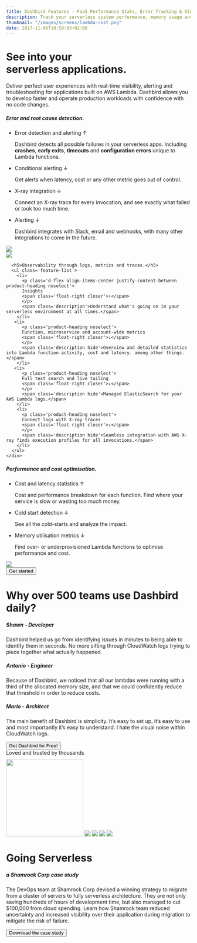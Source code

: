 ```yaml
---
title: Dashbird Features - FaaS Performance Stats, Error Tracking & Alerts
description: Track your serverless system performance, memory usage and AWS costs. Real-time function tracing and live tailing make troubleshooting your lambdas truly effortless. Dashbird also supports API Gateway and AWS X-Ray.
thumbnail: "/images/screens/lambda-cost.png"
date: 2017-11-06T10:50:03+02:00
---
```

<div class="container">
  <div class="row vh-75 align-items-center">
    <div class="col-12 col-lg-10 align-middle mx-auto">
      <h1 class="text-center">See into your<br />serverless applications.</h1>
      <p class="text-center mt-5">Deliver perfect user experiences with real-time visibility, alerting and troubleshooting for applications built on AWS Lambda. Dashbird allows you to develop faster and operate production workloads with confidence with no code changes.</p>
    </div>
  </div>
</div>

<div class="container value-props">
  <div class="row">
    <div class="col-12 col-md-6 feature-col mt-4">
      <h5>Error and root cause detection.</h5>
      <ul class='feature-list'>
        <li>
          <p class='d-flex align-items-center justify-content-between product-heading noselect'>
          Error detection and alerting
          <span class='float-right closer'>↑</span>
          </p>
          <span class='description'>Dashbird detects all possible failures in your serverless apps. Including <b>crashes</b>, <b>early exits</b>, <b>timeouts</b> and <b>configuration errors</b> unique to Lambda functions.</span>
        </li>
       <li>
          <p class='product-heading noselect'>
          Conditional alerting
          <span class='float-right closer'>↓</span>
          </p>
          <span class='description hide'>Get alerts when latency, cost or any other metric goes out of control.</span>
        </li>
       <li>
          <p class='product-heading noselect'>
          X-ray integration 
          <span class='float-right closer'>↓</span>
          </p>
          <span class='description hide'>Connect an X-ray trace for every invocation, and see exactly what failed or took too much time.</span>
        </li>
        <li>
          <p class='product-heading noselect'>
          Alerting 
          <span class='float-right closer'>↓</span>
          </p>
          <span class='description hide'>Dashbird integrates with Slack, email and webhooks, with many other integrations to come in the future.</span>
        </li>
      </ul>
    </div>
    <div class="col-12 col-md-6 text-center d-flex align-items-start justify-content-center" >
      <img src='/images/product-screens/error-detection.png' class='product-feature'>
    </div>
  </div>
</div>


<div class="container value-props">
  <div class="row">
    <div class="col-12 col-md-6 text-center d-flex align-items-start justify-content-center">
      <img src='/images/product-screens/insights.png' class='product-feature'>
    </div>
    <div class="col-12 col-md-6 feature-col mt-4" >
      
      <h5>Observability through logs, metrics and traces.</h5>
      <ul class='feature-list'>
        <li>
          <p class='d-flex align-items-center justify-content-between product-heading noselect'>
          Insights
          <span class='float-right closer'>↑</span>
          </p>
          <span class='description'>Understand what's going on in your serverless environment at all times.</span>
        </li>
       <li>
          <p class='product-heading noselect'>
          Function, microservice and account-wide metrics
          <span class='float-right closer'>↓</span>
          </p>
          <span class='description hide'>Overview and detailed statistics into Lambda function activity, cost and latency. among other things.</span>
        </li>
       <li>
          <p class='product-heading noselect'>
          Full text search and live tailing
          <span class='float-right closer'>↓</span>
          </p>
          <span class='description hide'>Managed ElasticSearch for your AWS Lambda logs.</span>
        </li>
        <li>
          <p class='product-heading noselect'>
          Connect logs with X-ray traces
          <span class='float-right closer'>↓</span>
          </p>
          <span class='description hide'>Seamless integration with AWS X-ray finds execution profiles for all invocations.</span>
        </li>
      </ul>
    </div>
  </div>
</div>

<div class="container value-props">
  <div class="row">
    <div class="col-12 col-md-6 feature-col mt-4">
      <h5>Performance and cost optimisation.</h5>
      <ul class='feature-list'>
        <li>
          <p class='d-flex align-items-center justify-content-between product-heading noselect'>
          Cost and latency statistics
          <span class='float-right closer'>↑</span>
          </p>
          <span class='description'>Cost and performance breakdown for each function. Find where your service is slow or wasting too much money.</span>
        </li>
       <li>
          <p class='product-heading noselect'>
          Cold start detection
          <span class='float-right closer'>↓</span>
          </p>
          <span class='description hide'>See all the cold-starts and analyze the impact.</span>
        </li>
       <li>
          <p class='product-heading noselect'>
          Memory utilisation metrics
          <span class='float-right closer'>↓</span>
          </p>
          <span class='description hide'>Find over- or underprovisioned Lambda functions to optimise performance and cost.</span>
        </li>
      </ul>
    </div>
    <div class="col-12 col-md-6 text-center d-flex align-items-start justify-content-center" >
      <img src='/images/product-screens/memory-utilisation.png' class='product-feature'>
    </div>
  </div>
</div>

<div class="container">
  <div class="row">
    <div class="col-12 text-center mb-5">
      <a href="#register">
        <button class="cta-btn" data-note="Zero code integration">Get started</button>
      </a>
    </div>
  </div>
</div>
<div class="row mt-5"></div>




<div class="container landing-features">
  <div class="row pb-4">
    <div class="col-12 text-md-center">
      <h1>Why over 500 teams use Dashbird daily?</h1>
    </div>
  </div>
  <div class="row companies">
    <div class="col-12 col-md-4 text-md-center">
      <h5>Shawn - Developer</h5>
      <p class='collapseTwo' data-toggle="collapse" href="#collapseOne" role="button" aria-expanded="false" aria-controls="collapseOne" id="collapseOne">
          Dashbird helped us go from identifying issues in minutes to being able to identify them in seconds. No more sifting through CloudWatch logs trying to piece together what actually happened. 
      </p>
    </div>
    <div class="col-12 col-md-4 text-md-center">
      <h5>Antonio - Engineer</h5>
      <p class='collapseTwo' data-toggle="collapseTwo" href="#collapseTwo" role="button" aria-expanded="false" aria-controls="collapseTwo" id="collapseTwo">
      Because of Dashbird, we noticed that all our lambdas were running with a third of the allocated memory size, and that we could confidently reduce that threshold in order to reduce costs. 
      </p>
    </div>
    <div class="col-12 col-md-4 text-md-center">
      <h5>Mario - Architect</h5>
      <p class='collapseTwo' data-toggle="collapse" href="#collapseThree" role="button" aria-expanded="false" aria-controls="collapseThree" id="collapseThree">
      The main benefit of Dashbird is simplicity. It’s easy to set up, it’s easy to use and most importantly it’s easy to understand. I hate the visual noise within CloudWatch logs.
      </p>
    </div>
  </div>
  <div class="row mt-5">
    <div class="col-12 text-center">
      <a href="#register">
        <button class="cta-btn" data-note="Zero code integration">Get Dashbird for Free!</button>
      </a>
    </div>
  </div>
</div>

<div class="row">
  <section class="container social pt-md-80 pb-md-60 mt-5 pb-5">
      <div class="col text-center pt-5 pb-4 pt-md-100">
          <span class="h5 text-uppercase">Loved and trusted by thousands</span>
        </div>
    <div class="row justify-content-center socialproof-icons align-items-end">
      <img style="width: 210px; max-height: 400px; margin-top: 9px;" src="/images/socialproof/accenture.png">
      <img src="/images/socialproof/deloitte.png">
      <img src="/images/socialproof/PaloAltoNetworks.png">
      <img src="/images/socialproof/Shamrock.png">
      <img src="/images/socialproof/UserTesting.png">
    </div>
  </section>
</div>

<div class="container landing-features">
  <div class="row pb-4">
    <div class="col-12 text-md-center">
      <h1>Going Serverless </h1>
      <div class="col-12 text-md-center">
        <h5>a Shamrock Corp case study</h5>
        <p>
          The DevOps team at Shamrock Corp devised a winning strategy to migrate from a cluster of servers to fully serverless architecture. They are not only saving hundreds of hours of development time, but also managed to cut $100,000 from cloud spending. Learn how Shamrock team reduced uncertainty and increased visibility over their application during migration to mitigate the risk of failure.
        </p>
      </div>
    </div>
  </div>
  <div class="row mt-5">
    <div class="col-12 text-center">
      <a href="#register">
        <button class="cta-btn" data-note="Zero code integration">Download the case study</button>
      </a>
    </div>
  </div>
</div>

<script>
  fbq('track', 'ViewContent', {
    content_ids: 'features',
  });
</script>
